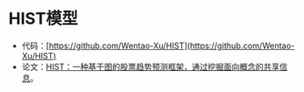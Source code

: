 # HIST模型
* 代码：[https://github.com/Wentao-Xu/HIST](https://github.com/Wentao-Xu/HIST)
* 论文：[HIST：一种基于图的股票趋势预测框架，通过挖掘面向概念的共享信息](https://arxiv.org/abs/2110.13716)。